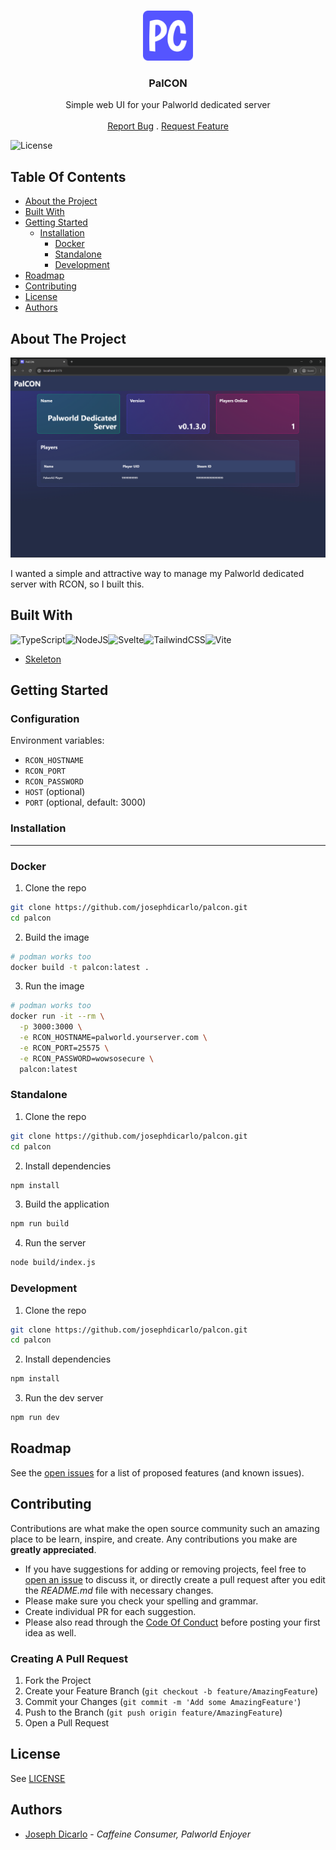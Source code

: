 <br/>
<p align="center">
  <a href="https://github.com/josephdicarlo1/palcon">
    <img src="static/android-chrome-192x192.png" alt="Logo" width="80" height="80">
  </a>

  <h3 align="center">PalCON</h3>

  <p align="center">
    Simple web UI for your Palworld dedicated server
    <br/>
    <br/>
    <a href="https://github.com/josephdicarlo1/palcon/issues">Report Bug</a>
    .
    <a href="https://github.com/josephdicarlo1/palcon/issues">Request Feature</a>
  </p>
</p>

![License](https://img.shields.io/github/license/josephdicarlo1/palcon)

## Table Of Contents

- [About the Project](#about-the-project)
- [Built With](#built-with)
- [Getting Started](#getting-started)
  - [Installation](#installation)
    - [Docker](#docker)
    - [Standalone](#standalone)
    - [Development](#development)
- [Roadmap](#roadmap)
- [Contributing](#contributing)
- [License](#license)
- [Authors](#authors)

## About The Project

![Screen Shot](images/palcon-screenshot.png)

I wanted a simple and attractive way to manage my Palworld dedicated server with RCON, so I built this.

## Built With

![TypeScript](https://img.shields.io/badge/typescript-%23007ACC.svg?style=for-the-badge&logo=typescript&logoColor=white)![NodeJS](https://img.shields.io/badge/node.js-6DA55F?style=for-the-badge&logo=node.js&logoColor=white)![Svelte](https://img.shields.io/badge/svelte-%23f1413d.svg?style=for-the-badge&logo=svelte&logoColor=white)![TailwindCSS](https://img.shields.io/badge/tailwindcss-%2338B2AC.svg?style=for-the-badge&logo=tailwind-css&logoColor=white)![Vite](https://img.shields.io/badge/vite-%23646CFF.svg?style=for-the-badge&logo=vite&logoColor=white)

- [Skeleton](https://www.skeleton.dev/)

## Getting Started

### Configuration

Environment variables:

- `RCON_HOSTNAME`
- `RCON_PORT`
- `RCON_PASSWORD`
- `HOST` (optional)
- `PORT` (optional, default: 3000)

### Installation
---

### Docker

1. Clone the repo

```sh
git clone https://github.com/josephdicarlo/palcon.git
cd palcon
```

2. Build the image

```sh
# podman works too
docker build -t palcon:latest .
```

3. Run the image

```sh
# podman works too
docker run -it --rm \
  -p 3000:3000 \
  -e RCON_HOSTNAME=palworld.yourserver.com \
  -e RCON_PORT=25575 \
  -e RCON_PASSWORD=wowsosecure \
  palcon:latest
```

### Standalone
1. Clone the repo

```sh
git clone https://github.com/josephdicarlo/palcon.git
cd palcon
```

2. Install dependencies

```sh
npm install
```

3. Build the application

```sh
npm run build
```

4. Run the server

```sh
node build/index.js
```

### Development
1. Clone the repo

```sh
git clone https://github.com/josephdicarlo/palcon.git
cd palcon
```

2. Install dependencies

```sh
npm install
```

3. Run the dev server

```sh
npm run dev
```

## Roadmap

See the [open issues](https://github.com/josephdicarlo1/palcon/issues) for a list of proposed features (and known issues).

## Contributing

Contributions are what make the open source community such an amazing place to be learn, inspire, and create. Any contributions you make are **greatly appreciated**.

- If you have suggestions for adding or removing projects, feel free to [open an issue](https://github.com/josephdicarlo1/palcon/issues/new) to discuss it, or directly create a pull request after you edit the _README.md_ file with necessary changes.
- Please make sure you check your spelling and grammar.
- Create individual PR for each suggestion.
- Please also read through the [Code Of Conduct](https://github.com/josephdicarlo1/palcon/blob/main/CODE_OF_CONDUCT.md) before posting your first idea as well.

### Creating A Pull Request

1. Fork the Project
2. Create your Feature Branch (`git checkout -b feature/AmazingFeature`)
3. Commit your Changes (`git commit -m 'Add some AmazingFeature'`)
4. Push to the Branch (`git push origin feature/AmazingFeature`)
5. Open a Pull Request

## License

See [LICENSE](https://github.com/josephdicarlo1/palcon/blob/main/LICENSE)

## Authors

- [Joseph Dicarlo](https://github.com/josephdicarlo1/) - _Caffeine Consumer, Palworld Enjoyer_
